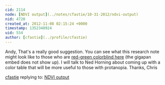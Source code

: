 ```yaml
---
cid: 2114
node: [NDVI output](../notes/cfastie/10-31-2012/ndvi-output)
nid: 4720
created_at: 2012-11-08 02:15:24 +0000
timestamp: 1352340924
uid: 554
author: [cfastie](../profile/cfastie)
---
```


Andy,
That's a really good suggestion. You can see what this research note might look like to those who are <a href="http://colorfilter.wickline.org/?a=1;r=;l=0;j=1;u=publiclaboratory.org/notes/cfastie/10-31-2012/ndvi-output;t=p">red-green colorblind here</a> (the gigapan embed does not show up). I will talk to Ned Horning about coming up with a color table that will be more useful to those with protanopia.
Thanks,
Chris


[cfastie](../profile/cfastie) replying to: [NDVI output](../notes/cfastie/10-31-2012/ndvi-output)

